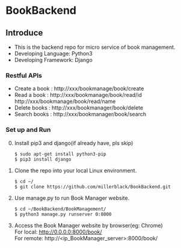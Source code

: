 # BookBackend
## Introduce
* This is the backend repo for micro service of book management.
* Developing Language: Python3
* Developing Framework: Django

### Restful APIs
* Create a book : http://xxx/bookmanage/book/create
* Read a book   : http://xxx/bookmanage/book/read/id http://xxx/bookmanage/book/read/name
* Delete books  : http://xxx/bookmanager/book/delete
* Search books  : http://xxx/bookmanager/book/search

### Set up and Run
0. Install pip3 and django(if already have, pls skip)    
    ```
    $ sudo apt-get install python3-pip
    $ pip3 install django
    ```
1. Clone the repo into your local Linux environment.       
    ```
    $ cd ~/
    $ git clone https://github.com/millerblack/BookBackend.git
    ```
2. Use manage.py to run Book Manager website.
    ```
    $ cd ~/BookBackend/BookManagement/
    $ python3 manage.py runserver 0:8000
    ```
3. Access the Book Manager website by browser(eg: Chrome)          
    For local:  http://0.0.0.0:8000/book/      
    For remote: http://<ip_BookManager_server>:8000/book/        
